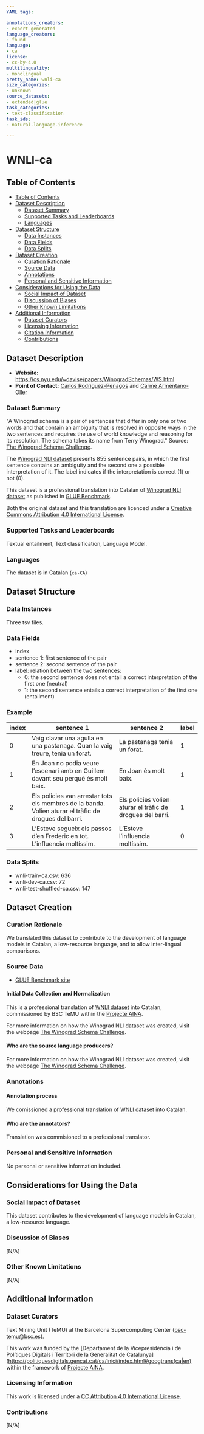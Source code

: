 ```yaml
---
YAML tags:

annotations_creators:
- expert-generated
language_creators:
- found
language:
- ca
license:
- cc-by-4.0
multilinguality:
- monolingual
pretty_name: wnli-ca
size_categories:
- unknown
source_datasets: 
- extended|glue
task_categories:
- text-classification
task_ids:
- natural-language-inference

---
```



# WNLI-ca

## Table of Contents
- [Table of Contents](#table-of-contents)
- [Dataset Description](#dataset-description)
  - [Dataset Summary](#dataset-summary)
  - [Supported Tasks and Leaderboards](#supported-tasks-and-leaderboards)
  - [Languages](#languages)
- [Dataset Structure](#dataset-structure)
  - [Data Instances](#data-instances)
  - [Data Fields](#data-fields)
  - [Data Splits](#data-splits)
- [Dataset Creation](#dataset-creation)
  - [Curation Rationale](#curation-rationale)
  - [Source Data](#source-data)
  - [Annotations](#annotations)
  - [Personal and Sensitive Information](#personal-and-sensitive-information)
- [Considerations for Using the Data](#considerations-for-using-the-data)
  - [Social Impact of Dataset](#social-impact-of-dataset)
  - [Discussion of Biases](#discussion-of-biases)
  - [Other Known Limitations](#other-known-limitations)
- [Additional Information](#additional-information)
  - [Dataset Curators](#dataset-curators)
  - [Licensing Information](#licensing-information)
  - [Citation Information](#citation-information)
  - [Contributions](#contributions)


## Dataset Description
- **Website:** https://cs.nyu.edu/~davise/papers/WinogradSchemas/WS.html
- **Point of Contact:** [Carlos Rodríguez-Penagos](carlos.rodriguez1@bsc.es) and [Carme Armentano-Oller](carme.armentano@bsc.es)


### Dataset Summary

"A Winograd schema is a pair of sentences that differ in only one or two words and that contain an ambiguity that is resolved in opposite ways in the two sentences and requires the use of world knowledge and reasoning for its resolution. The schema takes its name from Terry Winograd." Source: [The Winograd Schema Challenge](https://cs.nyu.edu/~davise/papers/WinogradSchemas/WS.html).

The [Winograd NLI dataset](https://dl.fbaipublicfiles.com/glue/data/WNLI.zip) presents 855 sentence pairs, in which the first sentence contains an ambiguity and the second one a possible interpretation of it. The label indicates if the interpretation is correct (1) or not (0).

This dataset is a professional translation into Catalan of [Winograd NLI dataset](https://dl.fbaipublicfiles.com/glue/data/WNLI.zip) as published in [GLUE Benchmark](https://gluebenchmark.com/tasks).

Both the original dataset and this translation are licenced under a [Creative Commons Attribution 4.0 International License](https://creativecommons.org/licenses/by/4.0/). 

### Supported Tasks and Leaderboards

Textual entailment, Text classification, Language Model.

### Languages

The dataset is in Catalan (`ca-CA`)

## Dataset Structure

### Data Instances

Three tsv files.

### Data Fields

- index
- sentence 1: first sentence of the pair
- sentence 2: second sentence of the pair
- label: relation between the two sentences:
    * 0: the second sentence does not entail a correct interpretation of the first one (neutral)
    * 1: the second sentence entails a correct interpretation of the first one (entailment)
### Example

|  index  |   sentence 1  |  sentence 2  |  label  | 
| ------- |----------- | --------- | ----- | 
| 0 | Vaig clavar una agulla en una pastanaga. Quan la vaig treure, tenia un forat. | La pastanaga tenia un forat. | 1 |
| 1 | En Joan no podia veure l’escenari amb en Guillem davant seu perquè és molt baix. | En Joan és molt baix. | 1 |
| 2 | Els policies van arrestar tots els membres de la banda. Volien aturar el tràfic de drogues del barri. | Els policies volien aturar el tràfic de drogues del barri. | 1 |
| 3 | L’Esteve segueix els passos d’en Frederic en tot. L’influencia moltíssim. | L’Esteve l’influencia moltíssim. | 0 |
  
### Data Splits

- wnli-train-ca.csv: 636
- wnli-dev-ca.csv: 72
- wnli-test-shuffled-ca.csv: 147 

## Dataset Creation

### Curation Rationale

We translated this dataset to contribute to the development of language models in Catalan, a low-resource language, and to allow inter-lingual comparisons. 

### Source Data

- [GLUE Benchmark site](https://gluebenchmark.com)

#### Initial Data Collection and Normalization

This is a professional translation of [WNLI dataset](https://cs.nyu.edu/~davise/papers/WinogradSchemas/WS.html) into Catalan, commissioned by BSC TeMU within the [Projecte AINA](https://politiquesdigitals.gencat.cat/ca/economia/catalonia-ai/aina/).

For more information on how the Winograd NLI dataset was created, visit the webpage [The Winograd Schema Challenge](https://cs.nyu.edu/~davise/papers/WinogradSchemas/WS.html).

#### Who are the source language producers?

For more information on how the Winograd NLI dataset was created, visit the webpage [The Winograd Schema Challenge](https://cs.nyu.edu/~davise/papers/WinogradSchemas/WS.html).

### Annotations

#### Annotation process

We comissioned a professional translation of [WNLI dataset](https://cs.nyu.edu/~davise/papers/WinogradSchemas/WS.html) into Catalan.

#### Who are the annotators?

Translation was commisioned to a professional translator.

### Personal and Sensitive Information

No personal or sensitive information included.

## Considerations for Using the Data

### Social Impact of Dataset

This dataset contributes to the development of language models in Catalan, a low-resource language.

### Discussion of Biases

[N/A]

### Other Known Limitations

[N/A]

## Additional Information

### Dataset Curators

Text Mining Unit (TeMU) at the Barcelona Supercomputing Center (bsc-temu@bsc.es).

This work was funded by the [Departament de la Vicepresidència i de Polítiques Digitals i Territori de la Generalitat de Catalunya](https://politiquesdigitals.gencat.cat/ca/inici/index.html#googtrans(ca|en) within the framework of [Projecte AINA](https://politiquesdigitals.gencat.cat/ca/economia/catalonia-ai/aina).


### Licensing Information

This work is licensed under a <a rel="license" href="https://creativecommons.org/licenses/by/4.0/">CC Attribution 4.0 International License</a>.


### Contributions

[N/A]
